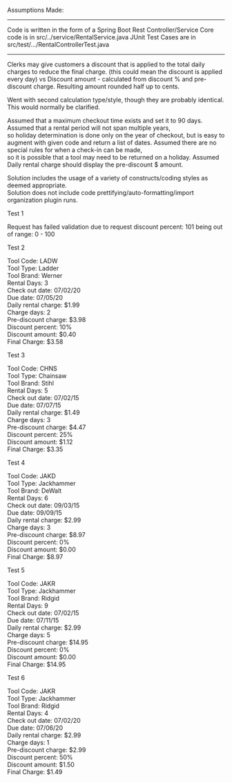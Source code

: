 Assumptions Made:

*****
Code is written in the form of a Spring Boot Rest Controller/Service
Core code is in src/../service/RentalService.java
JUnit Test Cases are in src/test/.../RentalControllerTest.java
*****

Clerks may give customers a discount that is applied to the total daily charges to reduce the final
 charge. (this could mean the discount is applied every day)
vs
Discount amount - calculated from discount % and pre-discount charge. Resulting amount
 rounded half up to cents.

Went with second calculation type/style, though they are probably identical.
 This would normally be clarified.

Assumed that a maximum checkout time exists and set it to 90 days.  
Assumed that a rental period will not span multiple years,  
 so holiday determination is done only on the year of checkout,
 but is easy to augment with given code and return a list of dates.
Assumed there are no special rules for when a check-in can be made,   
 so it is possible that a tool may need to be returned on a holiday.
Assumed Daily rental charge should display the pre-discount $ amount.  
 
Solution includes the usage of a variety of constructs/coding styles as deemed appropriate.  
Solution does not include code prettifying/auto-formatting/import organization plugin runs.  

Test 1

Request has failed validation due to request discount percent: 101 being out of range: 0 - 100

Test 2

Tool Code: LADW  
Tool Type: Ladder  
Tool Brand: Werner  
Rental Days: 3  
Check out date: 07/02/20  
Due date: 07/05/20  
Daily rental charge: $1.99  
Charge days: 2  
Pre-discount charge: $3.98  
Discount percent: 10%  
Discount amount: $0.40  
Final Charge: $3.58  

Test 3

Tool Code: CHNS  
Tool Type: Chainsaw  
Tool Brand: Stihl  
Rental Days: 5  
Check out date: 07/02/15  
Due date: 07/07/15  
Daily rental charge: $1.49  
Charge days: 3  
Pre-discount charge: $4.47  
Discount percent: 25%  
Discount amount: $1.12  
Final Charge: $3.35  

Test 4

Tool Code: JAKD  
Tool Type: Jackhammer  
Tool Brand: DeWalt  
Rental Days: 6  
Check out date: 09/03/15  
Due date: 09/09/15  
Daily rental charge: $2.99  
Charge days: 3  
Pre-discount charge: $8.97  
Discount percent: 0%  
Discount amount: $0.00  
Final Charge: $8.97  

Test 5

Tool Code: JAKR  
Tool Type: Jackhammer  
Tool Brand: Ridgid  
Rental Days: 9  
Check out date: 07/02/15  
Due date: 07/11/15  
Daily rental charge: $2.99  
Charge days: 5  
Pre-discount charge: $14.95  
Discount percent: 0%  
Discount amount: $0.00  
Final Charge: $14.95  

Test 6

Tool Code: JAKR  
Tool Type: Jackhammer  
Tool Brand: Ridgid  
Rental Days: 4  
Check out date: 07/02/20  
Due date: 07/06/20  
Daily rental charge: $2.99  
Charge days: 1  
Pre-discount charge: $2.99  
Discount percent: 50%  
Discount amount: $1.50  
Final Charge: $1.49  